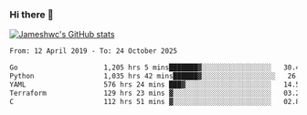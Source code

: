 ### Hi there 👋

[![Jameshwc's GitHub stats](https://github-readme-stats.vercel.app/api?username=jameshwc)](https://github.com/anuraghazra/github-readme-stats)

<!--START_SECTION:waka-->

```txt
From: 12 April 2019 - To: 24 October 2025

Go                     1,205 hrs 5 mins███████▓░░░░░░░░░░░░░░░░░   30.46 %
Python                 1,035 hrs 42 mins██████▓░░░░░░░░░░░░░░░░░░   26.18 %
YAML                   576 hrs 24 mins ███▓░░░░░░░░░░░░░░░░░░░░░   14.57 %
Terraform              129 hrs 23 mins ▓░░░░░░░░░░░░░░░░░░░░░░░░   03.27 %
C                      112 hrs 51 mins ▓░░░░░░░░░░░░░░░░░░░░░░░░   02.85 %
```

<!--END_SECTION:waka-->